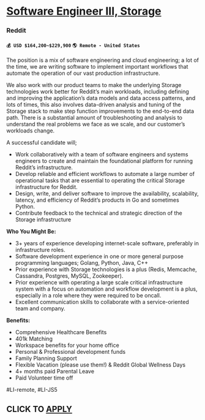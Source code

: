 # [Software Engineer III, Storage](https://www.remotewlb.com/apply/software-engineer-iii-storage)  
### Reddit  
#### `💰 USD $164,200~$229,900` `🌎 Remote - United States`  

The position is a mix of software engineering and cloud engineering; a lot of the time, we are writing software to implement important workflows that automate the operation of our vast production infrastructure.

We also work with our product teams to make the underlying Storage technologies work better for Reddit’s main workloads, including defining and improving the application’s data models and data access patterns, and lots of times, this also involves data-driven analysis and tuning of the Storage stack to make step function improvements to the end-to-end data path. There is a substantial amount of troubleshooting and analysis to understand the real problems we face as we scale, and our customer’s workloads change.

A successful candidate will;

  * Work collaboratively with a team of software engineers and systems engineers to create and maintain the foundational platform for running Reddit’s infrastructure.
  * Develop reliable and efficient workflows to automate a large number of operational tasks that are essential to operating the critical Storage infrastructure for Reddit.
  * Design, write, and deliver software to improve the availability, scalability, latency, and efficiency of Reddit’s products in Go and sometimes Python.
  * Contribute feedback to the technical and strategic direction of the Storage infrastructure

**Who You Might Be:**

  * 3+ years of experience developing internet-scale software, preferably in infrastructure roles.
  * Software development experience in one or more general purpose programming languages; Golang, Python, Java, C++
  * Prior experience with Storage technologies is a plus (Redis, Memcache, Cassandra, Postgres, MySQL, Zookeeper). 
  * Prior experience with operating a large scale critical infrastructure system with a focus on automation and workflow development is a plus, especially in a role where they were required to be oncall.
  * Excellent communication skills to collaborate with a service-oriented team and company.

**Benefits:**

  * Comprehensive Healthcare Benefits
  * 401k Matching
  * Workspace benefits for your home office
  * Personal & Professional development funds
  * Family Planning Support
  * Flexible Vacation (please use them!) & Reddit Global Wellness Days
  * 4+ months paid Parental Leave
  * Paid Volunteer time off

#LI-remote, #LI-JS5

  
## CLICK TO [APPLY](https://www.remotewlb.com/apply/software-engineer-iii-storage)

